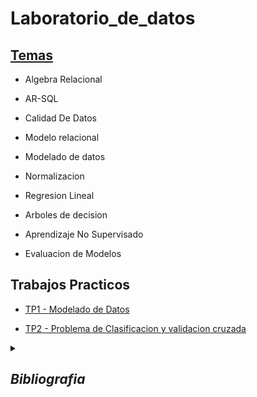 # Laboratorio_de_datos

## [Temas](/Notas/)

- Algebra Relacional

- AR-SQL

- Calidad De Datos

- Modelo relacional

- Modelado de datos

- Normalizacion

- Regresion Lineal

- Arboles de decision

- Aprendizaje No Supervisado

- Evaluacion de Modelos

## Trabajos Practicos

- [TP1 - Modelado de Datos](/TP01/)

- [TP2 - Problema de Clasificacion y validacion cruzada](/TP02/)

<details>
<summary><i><b><h2>Bibliografia</h2></b></i></summary>

- Elements of Statistical Learning

  - https://hastie.su.domains/ElemStatLearn/printings/ESLII_print12_toc.pdf

- Introduction to Machine Learning

  - https://kkpatel7.files.wordpress.com/2015/04/alppaydin_machinelearning_2010.pdf

- Machine Learning an Algorithmic Perspective

  - https://doc.lagout.org/science/Artificial%20Intelligence/Machine%20learning/Machine%20Learning_%20An%20Algorithmic%20Perspective%20%282nd%20ed.%29%20%5BMarsland%202014-10-08%5D.pdf

- Fundamentals of Database Systems
  - https://amirsmvt.github.io/Database/Static_files/Fundamental_of_Database_Systems.pdf

</details>
